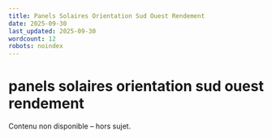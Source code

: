 ```yaml
---
title: Panels Solaires Orientation Sud Ouest Rendement
date: 2025-09-30
last_updated: 2025-09-30
wordcount: 12
robots: noindex
---
```


# panels solaires orientation sud ouest rendement

Contenu non disponible – hors sujet.